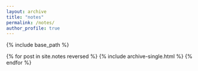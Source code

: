 ```yaml
---
layout: archive
title: "notes"
permalink: /notes/
author_profile: true
---
```



{% include base_path %}

{% for post in site.notes reversed %}
  {% include archive-single.html %}
{% endfor %}
